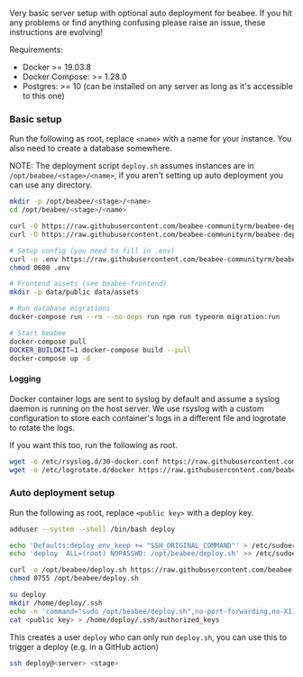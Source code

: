 Very basic server setup with optional auto deployment for beabee. If you hit any
problems or find anything confusing please raise an issue, these instructions
are evolving!

Requirements:

- Docker >= 19.03.8
- Docker Compose: >= 1.28.0
- Postgres: >= 10 (can be installed on any server as long as it's accessible to this one)

### Basic setup

Run the following as root, replace `<name>` with a name for your instance. You
also need to create a database somewhere.

NOTE: The deployment script `deploy.sh` assumes instances are in
`/opt/beabee/<stage>/<name>`, if you aren't setting up auto deployment you can
use any directory.

```bash
mkdir -p /opt/beabee/<stage>/<name>
cd /opt/beabee/<stage>/<name>

curl -O https://raw.githubusercontent.com/beabee-communityrm/beabee-deploy/main/docker-compose.yml
curl -O https://raw.githubusercontent.com/beabee-communityrm/beabee-deploy/main/Dockerfile.frontend

# Setup config (you need to fill in .env)
curl -o .env https://raw.githubusercontent.com/beabee-communityrm/beabee-deploy/main/.env.example
chmod 0600 .env

# Frontend assets (see beabee-frontend)
mkdir -p data/public data/assets

# Run database migrations
docker-compose run --rm --no-deps run npm run typeorm migration:run

# Start beabee
docker-compose pull
DOCKER_BUILDKIT=1 docker-compose build --pull
docker-compose up -d
```
#### Logging

Docker container logs are sent to syslog by default and assume a syslog daemon
is running on the host server. We use rsyslog with a custom configuration to
store each container's logs in a different file and logrotate to rotate the
logs.

If you want this too, run the following as root.

```bash
wget -o /etc/rsyslog.d/30-docker.conf https://raw.githubusercontent.com/beabee-communityrm/beabee-deploy/main/rsyslog.conf
wget -o /etc/logrotate.d/docker https://raw.githubusercontent.com/beabee-communityrm/beabee-deploy/main/logrotate.conf
```

### Auto deployment setup

Run the following as root, replace `<public key>` with a deploy key.

```bash
adduser --system --shell /bin/bash deploy

echo 'Defaults:deploy env_keep += "SSH_ORIGINAL_COMMAND"' > /etc/sudoers.d/deploy
echo 'deploy  ALL=(root) NOPASSWD: /opt/beabee/deploy.sh' >> /etc/sudoers.d/deploy

curl -o /opt/beabee/deploy.sh https://raw.githubusercontent.com/beabee-communityrm/beabee-deploy/main/deploy.sh
chmod 0755 /opt/beabee/deploy.sh

su deploy
mkdir /home/deploy/.ssh
echo -n 'command="sudo /opt/beabee/deploy.sh",no-port-forwarding,no-X11-forwarding,no-agent-forwarding,no-pty' > /home/deploy/.ssh/authorized_keys
cat <public key> > /home/deploy/.ssh/authorized_keys
```

This creates a user `deploy` who can only run `deploy.sh`, you can use this to
trigger a deploy (e.g. in a GitHub action)
```bash
ssh deploy@<server> <stage>
```
